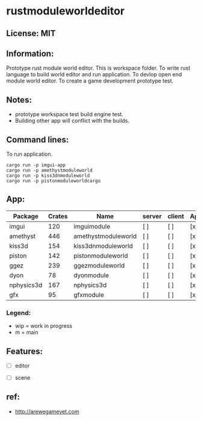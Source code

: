 # rustmoduleworldeditor

## License: MIT

## Information:
 Prototype rust module world editor. This is workspace folder. To write rust language to build world editor and run application. To devlop open end module world editor. To create a game development prototype test.

## Notes:
 * prototype workspace test build engine test.
 * Building other app will conflict with the builds.

## Command lines:
 To run application.
```
cargo run -p imgui-app
cargo run -p amethystmoduleworld
cargo run -p kiss3dnmoduleworld
cargo run -p pistonmoduleworldcargo 
```
## App:
| Package           | Crates    | Name                      | server    | client    | App   | Status    | Lib   |
|---                | ---       |---                        | ---       | ---       |---    | --        | ---   |
| imgui             | 120       | imguimodule               | [ ]       | [ ]       | [x]   | [ ]       | [ ]   |
| amethyst          | 446       | amethystmoduleworld       | [ ]       | [ ]       | [x]   | [ ]       | [ ]   |
| kiss3d            | 154       | kiss3dnmoduleworld        | [ ]       | [ ]       | [x]   | [ ]       | [ ]   |
| piston            | 142       | pistonmoduleworld         | [ ]       | [ ]       | [x]   | [ ]       | [ ]   |
| ggez              | 239       | ggezmoduleworld           | [ ]       | [ ]       | [x]   | [ ]       | [ ]   |
| dyon              | 78        | dyonmodule                | [ ]       | [ ]       | [x]   | [ ]       | [ ]   |
| nphysics3d        | 167       | nphysics3d                | [ ]       | [ ]       | [x]   | [ ]       | [ ]   |
| gfx               | 95        | gfxmodule                 | [ ]       | [ ]       | [x]   | [ ]       | [ ]   |

### Legend:
 * wip = work in progress
 * m = main

## Features:
 * [ ] editor
 * [ ] scene


## ref:
 * http://arewegameyet.com
